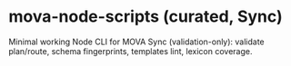 # mova-node-scripts (curated, Sync)
Minimal working Node CLI for MOVA Sync (validation-only): validate plan/route, schema fingerprints, templates lint, lexicon coverage.
